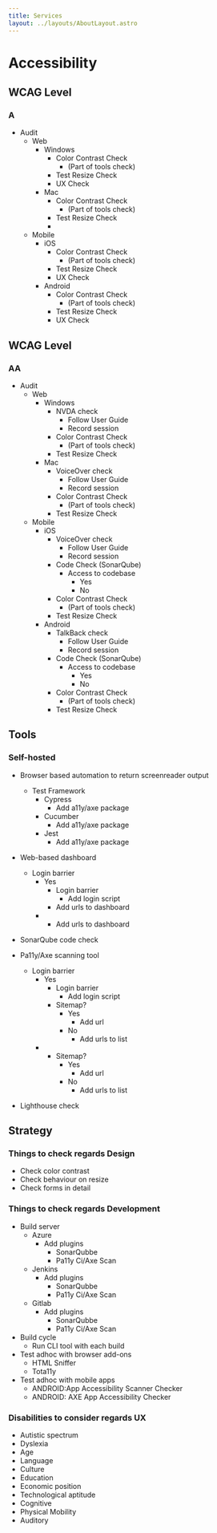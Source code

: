 ```yaml
---
title: Services
layout: ../layouts/AboutLayout.astro
---
```

# Accessibility

## WCAG Level
### A
- Audit
	- Web
		- Windows
			- Color Contrast Check
				- (Part of tools check)
			- Test Resize Check
			- UX Check
		- Mac
			- Color Contrast Check
				- (Part of tools check)
			- Test Resize Check
			- 
	- Mobile
		- iOS
			- Color Contrast Check
				- (Part of tools check)
			- Test Resize Check
			- UX Check
		- Android
			- Color Contrast Check
				- (Part of tools check)
			- Test Resize Check
			- UX Check

## WCAG Level

### AA
- Audit
	- Web
		- Windows
			- NVDA check
				- Follow User Guide
				- Record session
			- Color Contrast Check
				- (Part of tools check)
			- Test Resize Check
		- Mac
			- VoiceOver check
				- Follow User Guide
				- Record session
			- Color Contrast Check
				- (Part of tools check)
			- Test Resize Check
	- Mobile
		- iOS
			- VoiceOver check
				- Follow User Guide
				- Record session
			- Code Check (SonarQube)
				- Access to codebase
					- Yes
					- No
			- Color Contrast Check
				- (Part of tools check)
			- Test Resize Check
		- Android
			- TalkBack check
				- Follow User Guide
				- Record session
			- Code Check (SonarQube)
				- Access to codebase
					- Yes
					- No
			- Color Contrast Check
				- (Part of tools check)
			- Test Resize Check

## Tools

### Self-hosted
- Browser based automation to return screenreader output
	- Test Framework
		- Cypress
			- Add a11y/axe package
		- Cucumber
			- Add a11y/axe package
		- Jest
			- Add a11y/axe package
- Web-based dashboard
	- Login barrier
		- Yes
			- Login barrier
				- Add login script
			- Add urls to dashboard
		-   - Add urls to dashboard
- SonarQube code check
- Pa11y/Axe scanning tool
	- Login barrier
		- Yes
			- Login barrier
				- Add login script
			- Sitemap?
				- Yes
					- Add url
				- No
					- Add urls to list
		-   - Sitemap?
			  	- Yes  
			  		- Add url  
			  	- No  
			  		- Add urls to list  
			
- Lighthouse check

## Strategy

### Things to check regards Design
- Check color contrast
- Check behaviour on resize
- Check forms in detail

### Things to check regards Development
- Build server
	- Azure
		- Add plugins
			- SonarQubbe
			- Pa11y Ci/Axe Scan
	- Jenkins
		- Add plugins
			- SonarQubbe
			- Pa11y Ci/Axe Scan
	- Gitlab
		- Add plugins
			- SonarQubbe
			- Pa11y Ci/Axe Scan
- Build cycle
	- Run CLI tool with each build
- Test adhoc with browser add-ons
	- HTML Sniffer
	- Tota11y
- Test adhoc with mobile apps
	- ANDROID:App Accessibility Scanner Checker
	- ANDROID: AXE App Accessibility Checker

### Disabilities to consider regards UX
- Autistic spectrum
- Dyslexia
- Age
- Language
- Culture
- Education
- Economic position
- Technological aptitude
- Cognitive
- Physical Mobility
- Auditory
